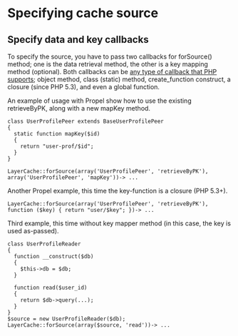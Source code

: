 # Specifying cache source #

## Specify data and key callbacks ##
To specify the source, you have to pass two callbacks for forSource() method; one is the data retrieval method, the other is a key mapping method (optional). Both callbacks can be [any type of callback that PHP supports](http://www.php.net/callback); object method, class (static) method, create\_function construct, a closure (since PHP 5.3), and even a global function.


An example of usage with Propel show how to use the existing retrieveByPK, along with a new mapKey method.
```
class UserProfilePeer extends BaseUserProfilePeer
{
  static function mapKey($id)
  {
    return "user-prof/$id";
  }
}

LayerCache::forSource(array('UserProfilePeer', 'retrieveByPK'), array('UserProfilePeer', 'mapKey'))-> ...
```

Another Propel example, this time the key-function is a closure (PHP 5.3+).
```
LayerCache::forSource(array('UserProfilePeer', 'retrieveByPK'), function ($key) { return "user/$key"; })-> ...
```

Third example, this time without key mapper method (in this case, the key is used as-passed).
```
class UserProfileReader
{
  function __construct($db)
  {
    $this->db = $db;
  }
  
  function read($user_id)
  {
    return $db->query(...);
  }
}
$source = new UserProfileReader($db);
LayerCache::forSource(array($source, 'read'))-> ...
```